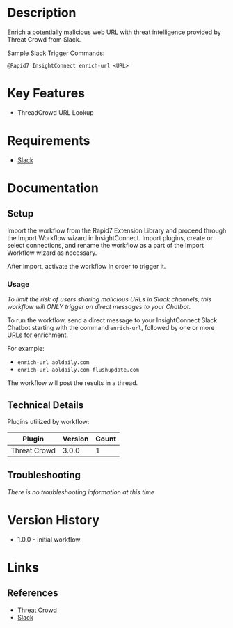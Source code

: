 # Description

Enrich a potentially malicious web URL with threat intelligence provided by Threat Crowd from Slack.

Sample Slack Trigger Commands:

`@Rapid7 InsightConnect enrich-url <URL>`

# Key Features

* ThreadCrowd URL Lookup

# Requirements

* [Slack](https://insightconnect.help.rapid7.com/docs/configure-slack-for-chatops)

# Documentation

## Setup

Import the workflow from the Rapid7 Extension Library and proceed through the Import Workflow wizard in InsightConnect. Import plugins, create or select connections, and rename the workflow as a part of the Import Workflow wizard as necessary.

After import, activate the workflow in order to trigger it.

### Usage

*To limit the risk of users sharing malicious URLs in Slack channels, this workflow will ONLY trigger on direct messages to your Chatbot.*

To run the workflow, send a direct message to your InsightConnect Slack Chatbot starting with the command `enrich-url`, followed by one or more URLs for enrichment.

For example:

* `enrich-url aoldaily.com`
* `enrich-url aoldaily.com flushupdate.com`

The workflow will post the results in a thread.

## Technical Details

Plugins utilized by workflow:

|Plugin|Version|Count|
|----|----|--------|
|Threat Crowd|3.0.0|1|

## Troubleshooting

_There is no troubleshooting information at this time_

# Version History

* 1.0.0 - Initial workflow

# Links

## References

* [Threat Crowd](https://www.threatcrowd.org/)
* [Slack](https://slack.com)
